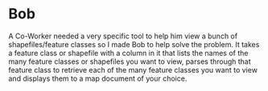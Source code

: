 # Bob
A Co-Worker needed a very specific tool to help him view a bunch of shapefiles/feature classes so I made Bob to help solve the problem. It takes a feature class or shapefile with a column in it that lists the names of the many feature classes or shapefiles you want to view, parses through that feature class to retrieve each of the many feature classes you want to view and displays them to a map document of your choice.
